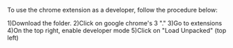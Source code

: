 To use the chrome extension as a developer, follow the procedure below:

1)Download the folder.
2)Click on google chrome's 3 "."
3)Go to extensions
4)On the top right, enable developer mode
5)Click on "Load Unpacked" (top left)

